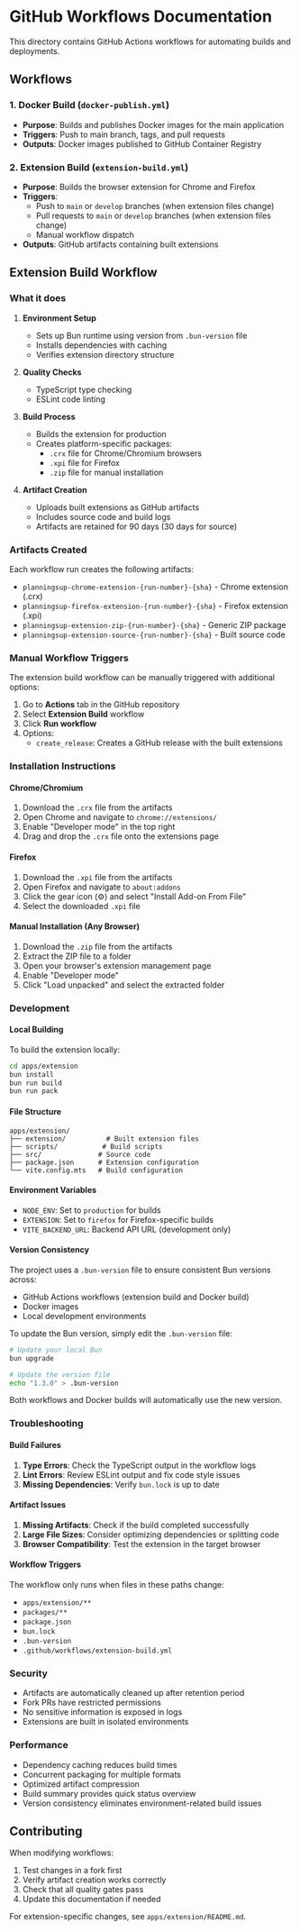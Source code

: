 # GitHub Workflows Documentation

This directory contains GitHub Actions workflows for automating builds and deployments.

## Workflows

### 1. Docker Build (`docker-publish.yml`)

- **Purpose**: Builds and publishes Docker images for the main application
- **Triggers**: Push to main branch, tags, and pull requests
- **Outputs**: Docker images published to GitHub Container Registry

### 2. Extension Build (`extension-build.yml`)

- **Purpose**: Builds the browser extension for Chrome and Firefox
- **Triggers**:
  - Push to `main` or `develop` branches (when extension files change)
  - Pull requests to `main` or `develop` branches (when extension files change)
  - Manual workflow dispatch
- **Outputs**: GitHub artifacts containing built extensions

## Extension Build Workflow

### What it does

1. **Environment Setup**
   - Sets up Bun runtime using version from `.bun-version` file
   - Installs dependencies with caching
   - Verifies extension directory structure

2. **Quality Checks**
   - TypeScript type checking
   - ESLint code linting

3. **Build Process**
   - Builds the extension for production
   - Creates platform-specific packages:
     - `.crx` file for Chrome/Chromium browsers
     - `.xpi` file for Firefox
     - `.zip` file for manual installation

4. **Artifact Creation**
   - Uploads built extensions as GitHub artifacts
   - Includes source code and build logs
   - Artifacts are retained for 90 days (30 days for source)

### Artifacts Created

Each workflow run creates the following artifacts:

- `planningsup-chrome-extension-{run-number}-{sha}` - Chrome extension (.crx)
- `planningsup-firefox-extension-{run-number}-{sha}` - Firefox extension (.xpi)
- `planningsup-extension-zip-{run-number}-{sha}` - Generic ZIP package
- `planningsup-extension-source-{run-number}-{sha}` - Built source code

### Manual Workflow Triggers

The extension build workflow can be manually triggered with additional options:

1. Go to **Actions** tab in the GitHub repository
2. Select **Extension Build** workflow
3. Click **Run workflow**
4. Options:
   - `create_release`: Creates a GitHub release with the built extensions

### Installation Instructions

#### Chrome/Chromium

1. Download the `.crx` file from the artifacts
2. Open Chrome and navigate to `chrome://extensions/`
3. Enable "Developer mode" in the top right
4. Drag and drop the `.crx` file onto the extensions page

#### Firefox

1. Download the `.xpi` file from the artifacts
2. Open Firefox and navigate to `about:addons`
3. Click the gear icon (⚙️) and select "Install Add-on From File"
4. Select the downloaded `.xpi` file

#### Manual Installation (Any Browser)

1. Download the `.zip` file from the artifacts
2. Extract the ZIP file to a folder
3. Open your browser's extension management page
4. Enable "Developer mode"
5. Click "Load unpacked" and select the extracted folder

### Development

#### Local Building

To build the extension locally:

```bash
cd apps/extension
bun install
bun run build
bun run pack
```

#### File Structure

```
apps/extension/
├── extension/          # Built extension files
├── scripts/           # Build scripts
├── src/              # Source code
├── package.json      # Extension configuration
└── vite.config.mts   # Build configuration
```

#### Environment Variables

- `NODE_ENV`: Set to `production` for builds
- `EXTENSION`: Set to `firefox` for Firefox-specific builds
- `VITE_BACKEND_URL`: Backend API URL (development only)

#### Version Consistency

The project uses a `.bun-version` file to ensure consistent Bun versions across:

- GitHub Actions workflows (extension build and Docker build)
- Docker images
- Local development environments

To update the Bun version, simply edit the `.bun-version` file:

```bash
# Update your local Bun
bun upgrade

# Update the version file
echo "1.3.0" > .bun-version
```

Both workflows and Docker builds will automatically use the new version.

### Troubleshooting

#### Build Failures

1. **Type Errors**: Check the TypeScript output in the workflow logs
2. **Lint Errors**: Review ESLint output and fix code style issues
3. **Missing Dependencies**: Verify `bun.lock` is up to date

#### Artifact Issues

1. **Missing Artifacts**: Check if the build completed successfully
2. **Large File Sizes**: Consider optimizing dependencies or splitting code
3. **Browser Compatibility**: Test the extension in the target browser

#### Workflow Triggers

The workflow only runs when files in these paths change:

- `apps/extension/**`
- `packages/**`
- `package.json`
- `bun.lock`
- `.bun-version`
- `.github/workflows/extension-build.yml`

### Security

- Artifacts are automatically cleaned up after retention period
- Fork PRs have restricted permissions
- No sensitive information is exposed in logs
- Extensions are built in isolated environments

### Performance

- Dependency caching reduces build times
- Concurrent packaging for multiple formats
- Optimized artifact compression
- Build summary provides quick status overview
- Version consistency eliminates environment-related build issues

## Contributing

When modifying workflows:

1. Test changes in a fork first
2. Verify artifact creation works correctly
3. Check that all quality gates pass
4. Update this documentation if needed

For extension-specific changes, see `apps/extension/README.md`.
